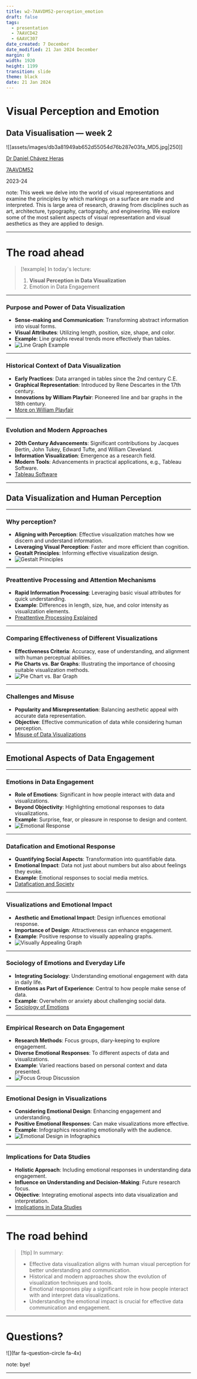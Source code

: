 ```yaml
---
title: w2-7AAVDM52-perception_emotion
draft: false
tags:
  - presentation
  - 7AAVCD42
  - 6AAVC307
date_created: 7 December
date_modified: 21 Jan 2024 December
margin: 0
width: 1920
height: 1199
transition: slide
theme: black
date: 21 Jan 2024
---
```




# Visual Perception and Emotion
## Data Visualisation ― week 2

![[assets/images/db3a81949ab652d55054d76b287e03fa_MD5.jpg|250]]

[Dr Daniel Chávez Heras](https://movingpixel.net/)

[7AAVDM52](https://keats.kcl.ac.uk/course/view.php?id=108839)

2023-24

note:
This week we delve into the world of visual representations and examine the principles by which markings on a surface are made and interpreted. This is large area of research, drawing from disciplines such as art, architecture, typography, cartography, and engineering. We explore some of the most salient aspects of visual representation and visual aesthetics as they are applied to design.

---
<!-- slide bg="#2b1804" -->
# The road ahead

> [!example] In today's lecture:  
> 1. **Visual Perception in Data Visualization**
> 2. Emotion in Data Engagement


---
### Purpose and Power of Data Visualization

- **Sense-making and Communication**: Transforming abstract information into visual forms.
- **Visual Attributes**: Utilizing length, position, size, shape, and color.
- **Example**: Line graphs reveal trends more effectively than tables.
- ![Line Graph Example](https://example.com/line-graph.jpg)
---

### Historical Context of Data Visualization

- **Early Practices**: Data arranged in tables since the 2nd century C.E.
- **Graphical Representation**: Introduced by Rene Descartes in the 17th century.
- **Innovations by William Playfair**: Pioneered line and bar graphs in the 18th century.
- [More on William Playfair](https://www.historyofinformation.com/playfair)
---

### Evolution and Modern Approaches

- **20th Century Advancements**: Significant contributions by Jacques Bertin, John Tukey, Edward Tufte, and William Cleveland.
- **Information Visualization**: Emergence as a research field.
- **Modern Tools**: Advancements in practical applications, e.g., Tableau Software.
- [Tableau Software](https://www.tableau.com)

---

## Data Visualization and Human Perception

---

### Why perception?

- **Aligning with Perception**: Effective visualization matches how we discern and understand information.
- **Leveraging Visual Perception**: Faster and more efficient than cognition.
- **Gestalt Principles**: Informing effective visualization design.
- ![Gestalt Principles](https://example.com/gestalt-principles.jpg)
---

### Preattentive Processing and Attention Mechanisms

- **Rapid Information Processing**: Leveraging basic visual attributes for quick understanding.
- **Example**: Differences in length, size, hue, and color intensity as visualization elements.
- [Preattentive Processing Explained](https://www.visualexplained.com/preattentive)
---

### Comparing Effectiveness of Different Visualizations

- **Effectiveness Criteria**: Accuracy, ease of understanding, and alignment with human perceptual abilities.
- **Pie Charts vs. Bar Graphs**: Illustrating the importance of choosing suitable visualization methods.
- ![Pie Chart vs. Bar Graph](https://example.com/pie-vs-bar.jpg)
---

### Challenges and Misuse

- **Popularity and Misrepresentation**: Balancing aesthetic appeal with accurate data representation.
- **Objective**: Effective communication of data while considering human perception.
- [Misuse of Data Visualizations](https://www.datamisuse.com)
---

## Emotional Aspects of Data Engagement
---

### Emotions in Data Engagement

- **Role of Emotions**: Significant in how people interact with data and visualizations.
- **Beyond Objectivity**: Highlighting emotional responses to data visualizations.
- **Example**: Surprise, fear, or pleasure in response to design and content.
- ![Emotional Response](https://example.com/emotional-response.jpg)
---

### Datafication and Emotional Response

- **Quantifying Social Aspects**: Transformation into quantifiable data.
- **Emotional Impact**: Data not just about numbers but also about feelings they evoke.
- **Example**: Emotional responses to social media metrics.
- [Datafication and Society](https://www.dataficationandsociety.org)
---

### Visualizations and Emotional Impact

- **Aesthetic and Emotional Impact**: Design influences emotional response.
- **Importance of Design**: Attractiveness can enhance engagement.
- **Example**: Positive response to visually appealing graphs.
- ![Visually Appealing Graph](https://example.com/visually-appealing-graph.jpg)
---

### Sociology of Emotions and Everyday Life

- **Integrating Sociology**: Understanding emotional engagement with data in daily life.
- **Emotions as Part of Experience**: Central to how people make sense of data.
- **Example**: Overwhelm or anxiety about challenging social data.
- [Sociology of Emotions](https://www.sociologyofemotions.com)
---

### Empirical Research on Data Engagement

- **Research Methods**: Focus groups, diary-keeping to explore engagement.
- **Diverse Emotional Responses**: To different aspects of data and visualizations.
- **Example**: Varied reactions based on personal context and data presented.
- ![Focus Group Discussion](https://example.com/focus-group.jpg)
---

### Emotional Design in Visualizations

- **Considering Emotional Design**: Enhancing engagement and understanding.
- **Positive Emotional Responses**: Can make visualizations more effective.
- **Example**: Infographics resonating emotionally with the audience.
- ![Emotional Design in Infographics](https://example.com/emotional-infographics.jpg)
---

### Implications for Data Studies

- **Holistic Approach**: Including emotional responses in understanding data engagement.
- **Influence on Understanding and Decision-Making**: Future research focus.
- **Objective**: Integrating emotional aspects into data visualization and interpretation.
- [Implications in Data Studies](https://www.datastudies.org)

---

<!-- slide bg="#2b1804" -->
# The road behind

> [!tip] In summary:
> - Effective data visualization aligns with human visual perception for better understanding and communication.
> - Historical and modern approaches show the evolution of visualization techniques and tools.
> - Emotional responses play a significant role in how people interact with and interpret data visualizations.
> - Understanding the emotional impact is crucial for effective data communication and engagement.



---

# Questions?
![](far fa-question-circle fa-4x)

note:
bye!


---


